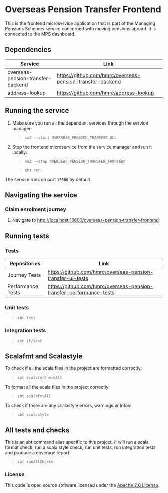 
# Overseas Pension Transfer Frontend

This is the frontend microservice application that is part of the Managing Pensions Schemes service concerned with moving pensions abroad. It is connected to the MPS dashboard.

## Dependencies
| Service    | Link |
| -------- | ------- |
| overseas-pension-transfer-backend  | https://github.com/hmrc/overseas-pension-transfer-backend    |
| address-lookup  | https://github.com/hmrc/address-lookup    |

## Running the service

1. Make sure you run all the dependant services through the service manager:

   > `sm2 --start OVERSEAS_PENSION_TRANSFER_ALL`

2. Stop the frontend microservice from the service manager and run it locally:

   > `sm2 --stop OVERSEAS_PENSION_TRANSFER_FRONTEND`

   > `sbt run`

The service runs on port `15600` by default.

## Navigating the service

### Claim enrolment journey

1. Navigate to [http://localhost:15600/overseas-pension-transfer-frontend](http://localhost:16000/manage-alcohol-duty/start)

## Running tests

### Tests
| Repositories    | Link |
| -------- | ------- |
| Journey Tests | https://github.com/hmrc/overseas-pension-transfer-ui-tests |
| Performance Tests | https://github.com/hmrc/overseas-pension-transfer-performance-tests |

### Unit tests

> `sbt test`

### Integration tests

> `sbt it/test`

## Scalafmt and Scalastyle

To check if all the scala files in the project are formatted correctly:
> `sbt scalafmtCheckAll`

To format all the scala files in the project correctly:
> `sbt scalafmtAll`

To check if there are any scalastyle errors, warnings or infos:
> `sbt scalastyle`
>

## All tests and checks

This is an sbt command alias specific to this project. It will run a scala format
check, run a scala style check, run unit tests, run integration tests and produce a coverage report:
> `sbt runAllChecks`


### License

This code is open source software licensed under the [Apache 2.0 License]("http://www.apache.org/licenses/LICENSE-2.0.html").
